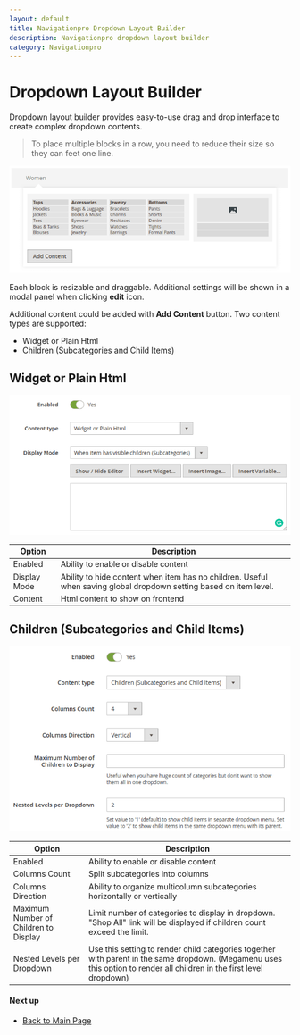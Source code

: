 ```yaml
---
layout: default
title: Navigationpro Dropdown Layout Builder
description: Navigationpro dropdown layout builder
category: Navigationpro
---
```


# Dropdown Layout Builder

Dropdown layout builder provides easy-to-use drag and drop interface to
create complex dropdown contents.

> To place multiple blocks in a row, you need to reduce their size so
> they can feet one line.

![Layout builder](/images/m2/navigationpro/ui/layout-builder.png)

Each block is resizable and draggable. Additional settings will be shown in a
modal panel when clicking **edit** icon.

Additional content could be added with **Add Content** button. Two content types
are supported:

 -  Widget or Plain Html
 -  Children (Subcategories and Child Items)

## Widget or Plain Html

![Widget or Plain Html content](/images/m2/navigationpro/ui/content-html.png)

Option | Description
-------|------------
Enabled| Ability to enable or disable content
Display Mode | Ability to hide content when item has no children. Useful when saving global dropdown setting based on item level.
Content| Html content to show on frontend

## Children (Subcategories and Child Items)

![Subcategories and Child Items content](/images/m2/navigationpro/ui/content-children.png)

Option          | Description
----------------|------------
Enabled         | Ability to enable or disable content
Columns Count   | Split subcategories into columns
Columns Direction | Ability to organize multicolumn subcategories horizontally or vertically
Maximum Number of Children to Display | Limit number of categories to display in dropdown. "Shop All" link will be displayed if children count exceed the limit.
Nested Levels per Dropdown | Use this setting to render child categories together with parent in the same dropdown. (Megamenu uses this option to render all children in the first level dropdown)

#### Next up

 -  [Back to Main Page](/m2/extensions/navigationpro/)
